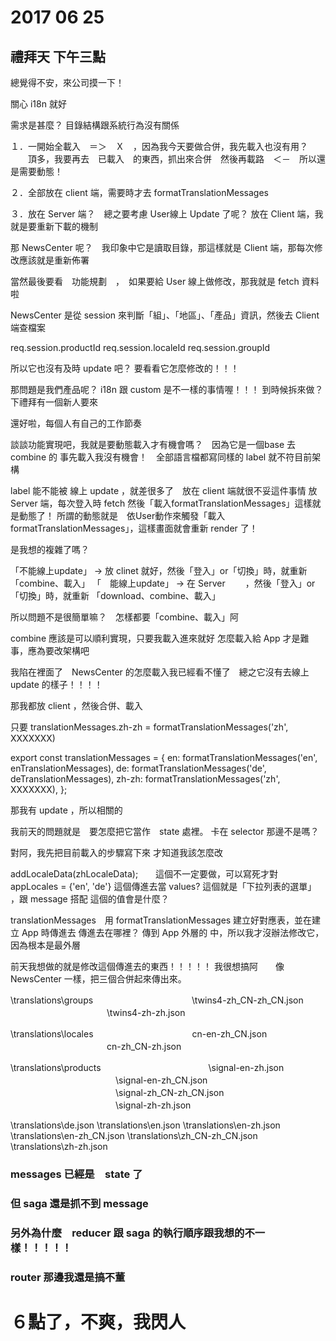 # 2017 06 25  

## 禮拜天 下午三點 

總覺得不安，來公司摸一下！




關心 i18n 就好

需求是甚麼？
目錄結構跟系統行為沒有關係

１．一開始全載入　＝＞　Ｘ　，因為我今天要做合併，我先載入也沒有用？
　　頂多，我要再去　已載入　的東西，抓出來合併　然後再載路　＜－　所以還是需要動態！

２．全部放在 client 端，需要時才去 formatTranslationMessages 

３．放在 Server 端？　總之要考慮 User線上 Update 了呢？ 放在 Client 端，我就是要重新下載的機制

那 NewsCenter 呢？　我印象中它是讀取目錄，那這樣就是 Client 端，那每次修改應該就是重新佈署

當然最後要看　功能規劃　，　如果要給 User 線上做修改，那我就是 fetch 資料啦

NewsCenter 是從 session 來判斷「組」、「地區」、「產品」資訊，然後去 Client 端查檔案

req.session.productId
req.session.localeId
req.session.groupId

所以它也沒有及時 update 吧？ 要看看它怎麼修改的！！！

那問題是我們產品呢？ i18n 跟 custom 是不一樣的事情喔！！！
到時候拆來做？　下禮拜有一個新人要來

還好啦，每個人有自己的工作節奏


談談功能實現吧，我就是要動態載入才有機會嗎？　因為它是一個base 去 combine 的
事先載入我沒有機會！　全部語言檔都寫同樣的 label 就不符目前架構




label 能不能被 線上 update ，就差很多了　放在 client 端就很不妥這件事情
放Server 端，每次登入時 fetch 然後「載入formatTranslationMessages」這樣就是動態了！
所謂的動態就是　依User動作來觸發「載入formatTranslationMessages」，這樣畫面就會重新 render 了！

是我想的複雜了嗎？　

「不能線上update」 -> 放 clinet 就好，然後「登入」or「切換」時，就重新 「combine、載入」
「　能線上update」 -> 在 Server 　　，然後「登入」or「切換」時，就重新 「download、combine、載入」

所以問題不是很簡單嘛？　怎樣都要「combine、載入」阿

combine 應該是可以順利實現，只要我載入進來就好
怎麼載入給 App 才是難事，應為要改架構吧

我陷在裡面了　NewsCenter 的怎麼載入我已經看不懂了　總之它沒有去線上 update 的樣子！！！！

那我都放 client ，然後合併、載入

只要 translationMessages.zh-zh = formatTranslationMessages('zh', XXXXXXX)

export const translationMessages = {
  en: formatTranslationMessages('en', enTranslationMessages),
  de: formatTranslationMessages('de', deTranslationMessages),
  zh-zh:  formatTranslationMessages('zh', XXXXXXX),
};

那我有 update ，所以相關的

我前天的問題就是　要怎麼把它當作　state 處裡。
卡在 selector 那邊不是嗎？



對阿，我先把目前載入的步驟寫下來
才知道我該怎麼改

addLocaleData(zhLocaleData);　　這個不一定要做，可以寫死才對
appLocales = {'en', 'de'}      這個傳進去當 values?
       這個就是「下拉列表的選單」 ，跟 message 搭配   這個的值會是什麼？

translationMessages　用 formatTranslationMessages 建立好對應表，並在建立 App 時傳進去
傳進去在哪裡？ 傳到 App 外層的 <LanguageProvider > 中，所以我才沒辦法修改它，因為根本是最外層

前天我想做的就是修改這個傳進去的東西！！！！！
我很想搞阿　　像NewsCenter 一樣，把三個合併起來傳出來。       





\translations\groups
　　　　　　　　　　　\twins4-zh_CN-zh_CN.json
　　　　　　　　　　　\twins4-zh-zh.json

\translations\locales
　　　　　　　　　　　cn-en-zh_CN.json
　　　　　　　　　　　cn-zh_CN-zh.json

\translations\products
　　　　　　　　　　　　\signal-en-zh.json
　　　　　　　　　　　　\signal-en-zh_CN.json
　　　　　　　　　　　　\signal-zh_CN-zh_CN.json
　　　　　　　　　　　　\signal-zh-zh.json

\translations\de.json
\translations\en.json
\translations\en-zh.json
\translations\en-zh_CN.json
\translations\zh_CN-zh_CN.json
\translations\zh-zh.json




### messages 已經是　state 了
### 但 saga 還是抓不到 message

### 另外為什麼　reducer 跟 saga 的執行順序跟我想的不一樣！！！！！


### router 那邊我還是搞不董

# ６點了，不爽，我閃人
